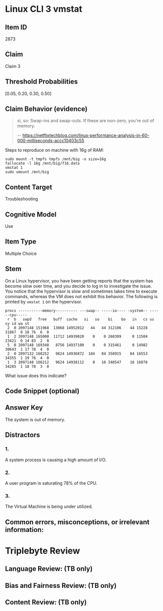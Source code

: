 # Linux CLI 3 vmstat

## Item ID
2873

## Claim
Claim 3

## Threshold Probabilities
[0.05, 0.20, 0.30, 0.50]

## Claim Behavior (evidence)
> si, so: Swap-ins and swap-outs. If these are non-zero, you're out of memory.
>
> -- https://netflixtechblog.com/linux-performance-analysis-in-60-000-milliseconds-accc10403c55

Steps to reproduce on machine with 16g of RAM:
```
sudo mount -t tmpfs tmpfs /mnt/big -o size=16g
fallocate -l 16g /mnt/big/f16.data
vmstat 1
sudo umount /mnt/big
```

## Content Target
Troubleshooting

## Cognitive Model
Use

## Item Type
Multiple Choice

## Stem
On a Linux hypervisor, you have been getting reports that the system has become slow over time, and you decide to log in to investigate the issue. You notice that the hypervisor is slow and sometimes takes time to execute commands, whereas the VM does not exhibit this behavior. The following is printed by `vmstat 1` on the hypervisor.

```
procs -----------memory---------- ---swap-- -----io---- -system-- ------cpu-----
 r  b   swpd   free   buff  cache   si   so    bi    bo   in   cs us sy id wa st
 2  0 2097148 151968  13068 14952012   44   44 312106    44 15228 31867  0 18 76  6  0
 1  2 2097148 165000  11712 14939020    0    0 260309     0 11504 23421  0 14 83  2  0
 5  0 2097148 169348   8756 14937100    0    0 315461     0 14982 30643  1 17 78  4  0
 2  0 2097132 168252   9824 14936872  184   84 358915    84 16553 34355  1 19 76  4  0
 1  3 2097148 166212   9624 14938112    0   16 348547    16 16078 34285  1 18 78  3  0
```

What issue does this indicate?

## Code Snippet (optional)

## Answer Key
The system is out of memory.

## Distractors
### 1.
A system process is causing a high amount of I/O.

### 2.
A user program is saturating 78% of the CPU. 

### 3.
The Virtual Machine is being under utilized.

## Common errors, misconceptions, or irrelevant information:

# Triplebyte Review

## Language Review: (TB only)

## Bias and Fairness Review: (TB only)

## Content Review: (TB only)
